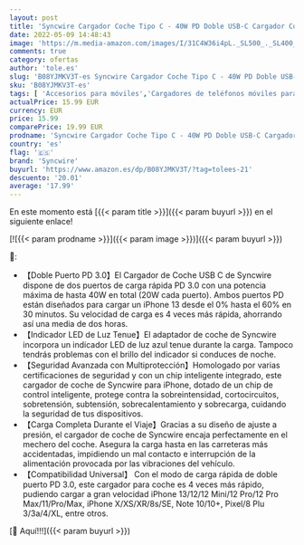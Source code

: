 ```yaml
---
layout: post
title: 'Syncwire Cargador Coche Tipo C - 40W PD Doble USB-C Cargador Coche Carga Rapida para iPhone 13/12/12 Pro/11/11 Pro/XR/XS/X/8/8 P  Xiaomi Mi11 Redmi 10 Galaxy S21 S20'
date: 2022-05-09 14:48:43
image: 'https://m.media-amazon.com/images/I/31C4W36i4pL._SL500_._SL400_.jpg'
comments: true
category: ofertas
author: 'tole.es'
slug: 'B08YJMKV3T-es Syncwire Cargador Coche Tipo C - 40W PD Doble USB-C...'
sku: 'B08YJMKV3T-es'
tags: [ 'Accesorios para móviles','Cargadores de teléfonos móviles para coches','Cargadores para móviles','Comunicación móvil y accesorios','Electrónica','iphone','syncwire','🇪🇸', ]
actualPrice: 15.99 EUR
currency: EUR
price: 15.99
comparePrice: 19.99 EUR
prodname: 'Syncwire Cargador Coche Tipo C - 40W PD Doble USB-C Cargador Coche Carga Rapida para iPhone 13/12/12 Pro/11/11 Pro/XR/XS/X/8/8 P  Xiaomi Mi11 Redmi 10 Galaxy S21 S20'
country: 'es'
flag: '🇪🇸'
brand: 'Syncwire'
buyurl: 'https://www.amazon.es/dp/B08YJMKV3T/?tag=tolees-21'
descuento: '20.01'
average: '17.99'
---
```


En este momento está [{{< param title >}}]({{< param buyurl >}}) en el siguiente enlace!

[![{{< param prodname >}}]({{< param image >}})]({{< param buyurl >}})

🔎:

- 【Doble Puerto PD 3.0】El Cargador de Coche USB C de Syncwire dispone de dos puertos de carga rápida PD 3.0 con una potencia máxima de hasta 40W en total (20W cada puerto). Ambos puertos PD están diseñados para cargar un iPhone 13 desde el 0% hasta el 60% en 30 minutos. Su velocidad de carga es 4 veces más rápida, ahorrando así una media de dos horas.
- 【Indicador LED de Luz Tenue】El adaptador de coche de Syncwire incorpora un indicador LED de luz azul tenue durante la carga. Tampoco tendrás problemas con el brillo del indicador si conduces de noche.
- 【Seguridad Avanzada con Multiprotección】Homologado por varias certificaciones de seguridad y con un chip inteligente integrado, este cargador de coche de Syncwire para iPhone, dotado de un chip de control inteligente, protege contra la sobreintensidad, cortocircuitos, sobretensión, subtensión, sobrecalentamiento y sobrecarga, cuidando la seguridad de tus dispositivos.
- 【Carga Completa Durante el Viaje】Gracias a su diseño de ajuste a presión, el cargador de coche de Syncwire encaja perfectamente en el mechero del coche. Asegura la carga hasta en las carreteras más accidentadas, impidiendo un mal contacto e interrupción de la alimentación provocada por las vibraciones del vehículo.
- 【Compatibilidad Universal】 Con el modo de carga rápida de doble puerto PD 3.0, este cargador para coche es 4 veces más rápido, pudiendo cargar a gran velocidad iPhone 13/12/12 Mini/12 Pro/12 Pro Max/11/Pro/Max, iPhone X/XS/XR/8s/SE, Note 10/10+, Pixel/8 Plu 3/3a/4/XL, entre otros.

[🛒 Aquí!!!]({{< param buyurl >}})
